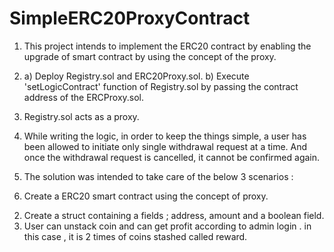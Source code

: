 # SimpleERC20ProxyContract

1) This project intends to implement the ERC20 contract by enabling the upgrade of smart contract by using the concept of the proxy.

2) a) Deploy Registry.sol and ERC20Proxy.sol.
   b) Execute 'setLogicContract' function of Registry.sol by passing the contract address of the ERCProxy.sol.

3) Registry.sol acts as a proxy.

4) While writing the logic, in order to keep the things simple, a user has been allowed to initiate only single withdrawal request at a time. And once the      withdrawal request is cancelled, it cannot be confirmed again.

5) The solution was intended to take care of the below 3 scenarios :

1) Create a ERC20 smart contract using the concept of proxy.
2. Create a struct containing a fields ; address, amount and a boolean field.
3. User can unstack coin and can get profit according to admin login . in this case , it is 2 times of coins stashed called reward.


